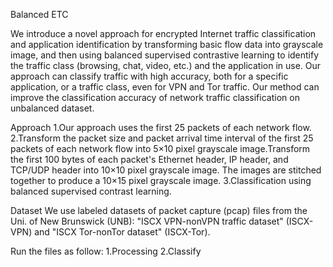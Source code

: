 Balanced ETC

We introduce a novel approach for encrypted Internet traffic classification and application identification by transforming basic flow data into grayscale image, and then using balanced supervised contrastive learning to identify the traffic class (browsing, chat, video, etc.) and the application in use. Our approach can classify traffic with high accuracy, both for a specific application, or a traffic class, even for VPN and Tor traffic. Our method can improve the classification accuracy of network traffic classification on unbalanced dataset.

Approach
1.Our approach uses the first 25 packets of each network flow.
2.Transform the packet size and packet arrival time interval of the first 25 packets of each network flow into 5×10 pixel grayscale image.Transform the first 100 bytes of each packet's Ethernet header, IP header, and TCP/UDP header into 10×10 pixel grayscale image. The images are stitched together to produce a 10×15 pixel grayscale image.
3.Classification using balanced supervised contrast learning.

Dataset
We use labeled datasets of packet capture (pcap) files from the Uni. of New Brunswick (UNB): "ISCX VPN-nonVPN traffic dataset" (ISCX-VPN) and "ISCX Tor-nonTor dataset" (ISCX-Tor).

Run the files as follow:
1.Processing
2.Classify